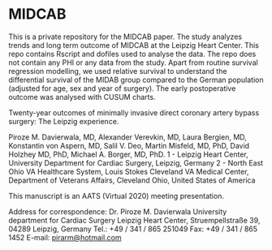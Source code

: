 # MIDCAB
This is a private repository for the MIDCAB paper. The study analyzes trends and long term outcome of MIDCAB at the Leipzig Heart Center.
This repo contains Rscript and dofiles used to analyse the data.
The repo does not contain any PHI or any data from the study.
Apart from routine survival regression modelling, we used relative survival to understand the differential survival of the MIDAB group compared 
to the German population (adjusted for age, sex and year of surgery).
The early postoperative outcome was analysed with CUSUM charts.


Twenty-year outcomes of minimally invasive direct coronary artery bypass surgery:
The Leipzig experience.

Piroze M. Davierwala, MD, Alexander Verevkin, MD, Laura Bergien, MD,
Konstantin von Aspern, MD, Salil V. Deo, Martin Misfeld, MD, PhD, David Holzhey
MD, PhD, Michael A. Borger, MD, PhD.
1 - Leipzig Heart Center, University Department for Cardiac Surgery, Leipzig, Germany
2 - North East Ohio VA Healthcare System, Louis Stokes Cleveland VA Medical Center,
Department of Veterans Affairs, Cleveland Ohio, United States of America

This manuscript is an AATS (Virtual 2020) meeting presentation.

Address for correspondence:
Dr. Piroze M. Davierwala
University department for Cardiac Surgery
Leipzig Heart Center,
Struempellstraße 39, 04289 Leipzig, Germany
Tel.: +49 / 341 / 865 251049 Fax: +49 / 341 / 865 1452
E-mail: pirarm@hotmail.com
